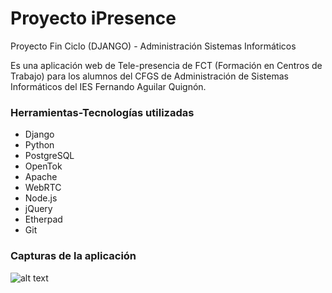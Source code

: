 # Proyecto iPresence
Proyecto Fin Ciclo (DJANGO) - Administración Sistemas Informáticos

Es una aplicación web de Tele-presencia de FCT (Formación en Centros de Trabajo) para los alumnos del CFGS de Administración de Sistemas Informáticos del IES Fernando Aguilar Quignón.

### Herramientas-Tecnologías utilizadas

- Django
- Python
- PostgreSQL
- OpenTok
- Apache
- WebRTC
- Node.js
- jQuery
- Etherpad
- Git

### Capturas de la aplicación

![alt text](C:\Users\toni\Desktop\a.jpg?raw=true "Captura")

